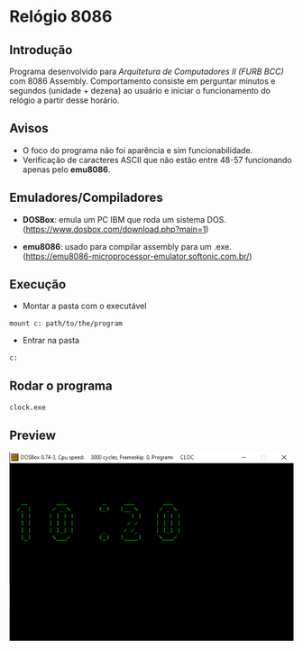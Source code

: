 # Relógio 8086

## Introdução
Programa desenvolvido para *Arquitetura de Computadores II (FURB BCC)* com 8086 Assembly. 
Comportamento consiste em perguntar minutos e segundos (unidade + dezena) ao usuário e iniciar o funcionamento do relógio a partir desse horário.

## Avisos
- O foco do programa não foi aparência e sim funcionabilidade.
- Verificação de caracteres ASCII que não estão entre 48-57 funcionando apenas pelo **emu8086**.

## Emuladores/Compiladores
- **DOSBox**: emula um PC IBM que roda um sistema DOS. (https://www.dosbox.com/download.php?main=1)

- **emu8086**: usado para compilar assembly para um .exe. (https://emu8086-microprocessor-emulator.softonic.com.br/)

## Execução
- Montar a pasta com o executável

```
mount c: path/to/the/program
```

- Entrar na pasta
```
c:
```
## Rodar o programa
```
clock.exe
```
## Preview
![programa em execução](./img/preview.png)
